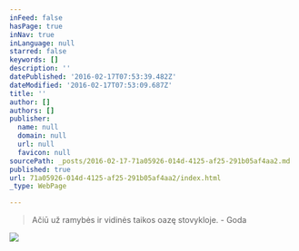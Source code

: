```yaml
---
inFeed: false
hasPage: true
inNav: true
inLanguage: null
starred: false
keywords: []
description: ''
datePublished: '2016-02-17T07:53:39.482Z'
dateModified: '2016-02-17T07:53:09.687Z'
title: ''
author: []
authors: []
publisher:
  name: null
  domain: null
  url: null
  favicon: null
sourcePath: _posts/2016-02-17-71a05926-014d-4125-af25-291b05af4aa2.md
published: true
url: 71a05926-014d-4125-af25-291b05af4aa2/index.html
_type: WebPage

---
```

> Ačiū už ramybės ir vidinės taikos oazę stovykloje. - Goda

![](https://the-grid-user-content.s3-us-west-2.amazonaws.com/12942fbf-6db7-4693-9859-70a1178de009.jpg)
